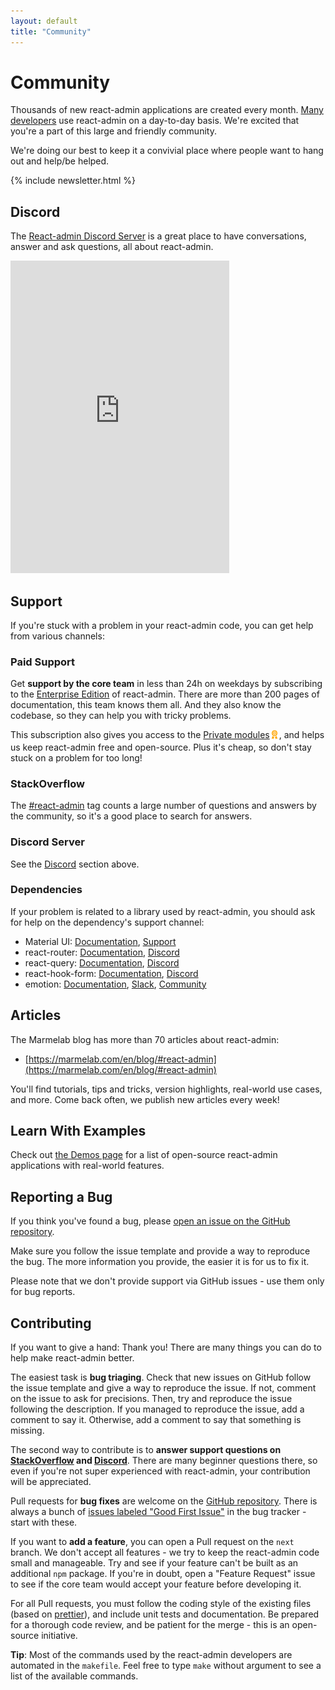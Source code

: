 ```yaml
---
layout: default
title: "Community"
---
```


# Community

Thousands of new react-admin applications are created every month. [Many developers](https://github.com/marmelab/react-admin/network/dependents) use react-admin on a day-to-day basis. We're excited that you're a part of this large and friendly community.

We're doing our best to keep it a convivial place where people want to hang out and help/be helped. 

{% include newsletter.html %}

## Discord

The [React-admin Discord Server](https://discord.gg/GeZF9sqh3N) is a great place to have conversations, answer and ask questions, all about react-admin.

<iframe src="https://discord.com/widget?id=830711057643208724&theme=dark" width="350" height="500" allowtransparency="true" frameborder="0" sandbox="allow-popups allow-popups-to-escape-sandbox allow-same-origin allow-scripts"></iframe>

## Support

If you're stuck with a problem in your react-admin code, you can get help from various channels:

### Paid Support

Get **support by the core team** in less than 24h on weekdays by subscribing to the [Enterprise Edition](https://marmelab.com/ra-enterprise) of react-admin. There are more than 200 pages of documentation, this team knows them all. And they also know the codebase, so they can help you with tricky problems.

This subscription also gives you access to the [Private modules](https://marmelab.com/ra-enterprise/#private-modules)<img class="premium" src="./img/premium.svg" style="width: 15px;margin: 0 0px;box-shadow: none;vertical-align:middle"/>, and helps us keep react-admin free and open-source. Plus it's cheap, so don't stay stuck on a problem for too long!

### StackOverflow

The [#react-admin](https://stackoverflow.com/questions/tagged/react-admin) tag counts a large number of questions and answers by the community, so it's a good place to search for answers.

### Discord Server

See the [Discord](#discord) section above.

### Dependencies

If your problem is related to a library used by react-admin, you should ask for help on the dependency's support channel:

* Material UI: [Documentation](https://mui.com/material-ui/getting-started/), [Support](https://mui.com/material-ui/getting-started/support/)
* react-router: [Documentation](https://reactrouter.com/en/main), [Discord](https://rmx.as/discord)
* react-query: [Documentation](https://tanstack.com/query/v3/docs/react/overview), [Discord](https://tlinz.com/discord)
* react-hook-form: [Documentation](https://react-hook-form.com/get-started), [Discord](https://discord.gg/yYv7GZ8)
* emotion: [Documentation](https://emotion.sh/docs/introduction), [Slack](https://join.slack.com/t/emotion-slack/shared_invite/zt-rmtwsy74-2uvyFdz5uxa8OiMguJJeuQ), [Community](https://emotion.sh/docs/community)

## Articles

The Marmelab blog has more than 70 articles about react-admin:

* [https://marmelab.com/en/blog/#react-admin](https://marmelab.com/en/blog/#react-admin)

You'll find tutorials, tips and tricks, version highlights, real-world use cases, and more. Come back often, we publish new articles every week!

## Learn With Examples

Check out [the Demos page](./Demos.md) for a list of open-source react-admin applications with real-world features.

## Reporting a Bug

If you think you've found a bug, please [open an issue on the GitHub repository](https://github.com/marmelab/react-admin/issues).

Make sure you follow the issue template and provide a way to reproduce the bug. The more information you provide, the easier it is for us to fix it.

Please note that we don't provide support via GitHub issues - use them only for bug reports.

## Contributing

If you want to give a hand: Thank you! There are many things you can do to help make react-admin better. 

The easiest task is **bug triaging**. Check that new issues on GitHub follow the issue template and give a way to reproduce the issue. If not, comment on the issue to ask for precisions. Then, try and reproduce the issue following the description. If you managed to reproduce the issue, add a comment to say it. Otherwise, add a comment to say that something is missing. 

The second way to contribute is to **answer support questions on [StackOverflow](https://stackoverflow.com/questions/tagged/react-admin) and [Discord](https://discord.com/channels/830711057643208724/1022443113391853578)**. There are many beginner questions there, so even if you're not super experienced with react-admin, your contribution will be appreciated. 

Pull requests for **bug fixes** are welcome on the [GitHub repository](https://github.com/marmelab/react-admin). There is always a bunch of [issues labeled "Good First Issue"](https://github.com/marmelab/react-admin/issues?q=is%3Aopen+is%3Aissue+label%3A%22good+first+issue%22) in the bug tracker - start with these. 

If you want to **add a feature**, you can open a Pull request on the `next` branch. We don't accept all features - we try to keep the react-admin code small and manageable. Try and see if your feature can't be built as an additional `npm` package. If you're in doubt, open a "Feature Request" issue to see if the core team would accept your feature before developing it.

For all Pull requests, you must follow the coding style of the existing files (based on [prettier](https://github.com/prettier/prettier)), and include unit tests and documentation. Be prepared for a thorough code review, and be patient for the merge - this is an open-source initiative.

**Tip**: Most of the commands used by the react-admin developers are automated in the `makefile`. Feel free to type `make` without argument to see a list of the available commands. 

